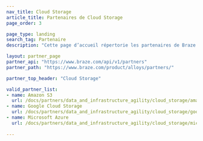 ```yaml
---
nav_title: Cloud Storage
article_title: Partenaires de Cloud Storage
page_order: 3

page_type: landing
search_tag: Partenaire
description: "Cette page d’accueil répertorie les partenaires de Braze (Alloys) qui vous permettent de stocker des données à utiliser dans vos campagnes de communication."

layout: partner_page
partner_api: "https://www.braze.com/api/v1/partners"
partner_path: "https://www.braze.com/product/alloys/partners/"

partner_top_header: "Cloud Storage"

valid_partner_list:
- name: Amazon S3
  url: /docs/partners/data_and_infrastructure_agility/cloud_storage/amazon_s3/
- name: Google Cloud Storage
  url: /docs/partners/data_and_infrastructure_agility/cloud_storage/google_cloud_storage_for_currents/
- name: Microsoft Azure
  url: /docs/partners/data_and_infrastructure_agility/cloud_storage/microsoft_azure_blob_storage_for_currents/
  
---
```

